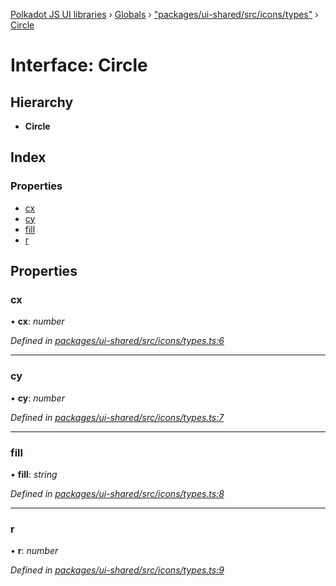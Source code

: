 [Polkadot JS UI libraries](../README.md) › [Globals](../globals.md) › ["packages/ui-shared/src/icons/types"](../modules/_packages_ui_shared_src_icons_types_.md) › [Circle](_packages_ui_shared_src_icons_types_.circle.md)

# Interface: Circle

## Hierarchy

* **Circle**

## Index

### Properties

* [cx](_packages_ui_shared_src_icons_types_.circle.md#cx)
* [cy](_packages_ui_shared_src_icons_types_.circle.md#cy)
* [fill](_packages_ui_shared_src_icons_types_.circle.md#fill)
* [r](_packages_ui_shared_src_icons_types_.circle.md#r)

## Properties

###  cx

• **cx**: *number*

*Defined in [packages/ui-shared/src/icons/types.ts:6](https://github.com/polkadot-js/ui/blob/55f3ca65/packages/ui-shared/src/icons/types.ts#L6)*

___

###  cy

• **cy**: *number*

*Defined in [packages/ui-shared/src/icons/types.ts:7](https://github.com/polkadot-js/ui/blob/55f3ca65/packages/ui-shared/src/icons/types.ts#L7)*

___

###  fill

• **fill**: *string*

*Defined in [packages/ui-shared/src/icons/types.ts:8](https://github.com/polkadot-js/ui/blob/55f3ca65/packages/ui-shared/src/icons/types.ts#L8)*

___

###  r

• **r**: *number*

*Defined in [packages/ui-shared/src/icons/types.ts:9](https://github.com/polkadot-js/ui/blob/55f3ca65/packages/ui-shared/src/icons/types.ts#L9)*
